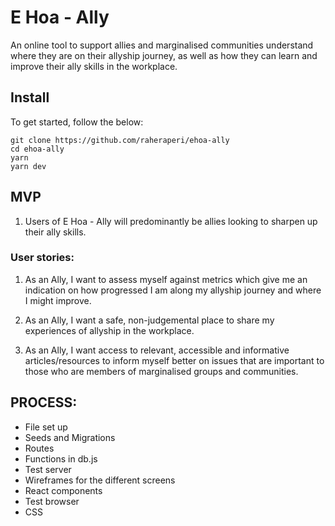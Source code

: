 # E Hoa - Ally 

An online tool to support allies and marginalised communities understand where they are on their allyship journey, as well as how they can learn and improve their ally skills in the workplace.

## Install
To get started, follow the below:
```
git clone https://github.com/raheraperi/ehoa-ally
cd ehoa-ally
yarn
yarn dev
```
## MVP
1. Users of E Hoa - Ally will predominantly be allies looking to sharpen up their ally skills. 

### User stories:
1. As an Ally, I want to assess myself against metrics which give me an indication on how progressed I am along my allyship journey and where I might improve.

2. As an Ally, I want a safe, non-judgemental place to share my experiences of allyship in the workplace.

3. As an Ally, I want access to relevant, accessible and informative articles/resources to inform myself better on issues that are important to those who are members of marginalised groups and communities.

## PROCESS:
* File set up
* Seeds and Migrations
* Routes
* Functions in db.js
* Test server
* Wireframes for the different screens
* React components
* Test browser
* CSS
